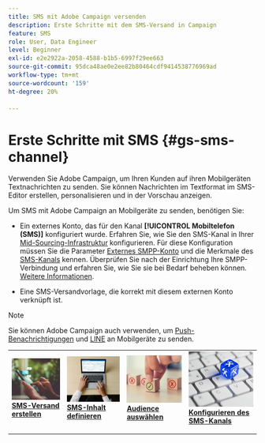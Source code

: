 ```yaml
---
title: SMS mit Adobe Campaign versenden
description: Erste Schritte mit dem SMS-Versand in Campaign
feature: SMS
role: User, Data Engineer
level: Beginner
exl-id: e2e2922a-2058-4588-b1b5-6997f29ee663
source-git-commit: 95dca48ae0e2ee82b80464cdf9414538776969ad
workflow-type: tm+mt
source-wordcount: '159'
ht-degree: 20%

---
```


# Erste Schritte mit SMS {#gs-sms-channel}

Verwenden Sie Adobe Campaign, um Ihren Kunden auf ihren Mobilgeräten Textnachrichten zu senden. Sie können Nachrichten im Textformat im SMS-Editor erstellen, personalisieren und in der Vorschau anzeigen.

Um SMS mit Adobe Campaign an Mobilgeräte zu senden, benötigen Sie:

* Ein externes Konto, das für den Kanal **[!UICONTROL Mobiltelefon (SMS)]** konfiguriert wurde. Erfahren Sie, wie Sie den SMS-Kanal in Ihrer [Mid-Sourcing-Infrastruktur](sms-mid-sourcing.md) konfigurieren. Für diese Konfiguration müssen Sie die Parameter [Externes SMPP-Konto](smpp-external-account.md) und die Merkmale des [SMS-Kanals](sms-channel.md) kennen.
Überprüfen Sie nach der Einrichtung Ihre SMPP-Verbindung und erfahren Sie, wie Sie sie bei Bedarf beheben können. [Weitere Informationen](smpp-connection.md).

* Eine SMS-Versandvorlage, die korrekt mit diesem externen Konto verknüpft ist.


>[!NOTE]
>
>Sie können Adobe Campaign auch verwenden, um [Push-Benachrichtigungen](../push.md) und [LINE](../line.md) an Mobilgeräte zu senden.


<table style="table-layout:fixed"><tr style="border: 0;">
<td>
<a href="create-sms.md">
<img alt="SMS erstellen" src="../../assets/do-not-localize/sms-sending.jpg">
</a>
<div><a href="create-sms.md"><strong>SMS-Versand erstellen</strong>
</div>
<p>
</td>
<td>
<a href="sms-content.md">
<img alt="SMS-Inhalt" src="../../assets/do-not-localize/sms-create.jpeg">
</a>
<div>
<a href="sms-content.md"><strong>SMS-Inhalt definieren</strong></a>
</div>
<p></td>
<td>
<a href="sms-audience.md">
<img alt="SMS-Zielgruppe" src="../../assets/do-not-localize/sms-opt-out.jpg">
</a>
<div>
<a href="sms-audience.md"><strong>Audience auswählen</strong></a>
</div>
<p>
</td>
<td>
<a href="smpp-external-account.md">
<img alt="SMS-Konfiguration" src="../../assets/do-not-localize/sms-config.jpg">
</a>
<div>
<a href="smpp-external-account.md"><strong>Konfigurieren des SMS-Kanals</strong></a>
</div>
<p>
</td>
</tr></table>
